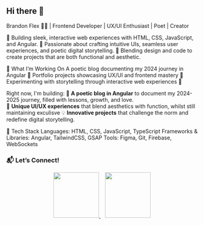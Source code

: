 ## Hi there 👋

Brandon Flex 👨‍💻 | Frontend Developer | UX/UI Enthusiast | Poet | Creator

🚀 Building sleek, interactive web experiences with HTML, CSS, JavaScript, and Angular.
📌 Passionate about crafting intuitive UIs, seamless user experiences, and poetic digital storytelling.
🎨 Blending design and code to create projects that are both functional and aesthetic.

🔹 What I’m Working On
A poetic blog documenting my 2024 journey in Angular 🌿
Portfolio projects showcasing UX/UI and frontend mastery 🎨
Experimenting with storytelling through interactive web experiences 📖

Right now, I'm building: 
🚀 **A poetic blog in Angular** to document my 2024-2025 journey, filled with lessons, growth, and love.  
🎨 **Unique UI/UX experiences** that blend aesthetics with function, whilst still maintaining exculisve 
💡 **Innovative projects** that challenge the norm and redefine digital storytelling.  

🔹 Tech Stack
Languages: HTML, CSS, JavaScript, TypeScript
Frameworks & Libraries: Angular, TailwindCSS, GSAP
Tools: Figma, Git, Firebase, WebSockets

### 📬 Let’s Connect!  

<p align="center">
  <a href="https://www.instagram.com/" target="_blank">
    <img src="https://upload.wikimedia.org/wikipedia/commons/e/e7/Instagram_logo_2016.svg" width="120">
  </a>
  &nbsp;&nbsp;
  <a href="https://www.linkedin.com/in/flex-brandon-39494128b?lipi=urn%3Ali%3Apage%3Ad_flagship3_profile_view_base_contact_details%3BSBBkufigTUeuiMYvc0pDRQ%3D%3D" target="_blank">
    <img src="https://upload.wikimedia.org/wikipedia/commons/c/ca/LinkedIn_logo_initials.png" width="120">
  </a>
</p>
